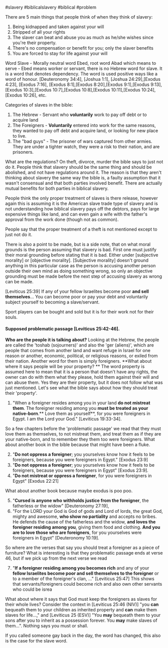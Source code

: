 #slavery #biblicalslavery #biblical #problem

There are 5 main things that people think of when they think of slavery:
1. Being kidnapped and taken against your will
2. Stripped of all your rights
3. The slaver can beat and abuse you as much as he/she wishes since you're their property.
4. There's no compensation or benefit for you; only the  slaver benefits
5. You are forced to stay for life against your will

Word Slave - Morally neutral word Ebed, root word Abad which means to serve - Ebed means worker or servant, there is no Hebrew word for slave. It is a word that denotes dependency. The word is used positive ways like a word of honour. [Deuteronomy 34:4], [Joshua 1:1], [Joshua 24:29],[Exodus 4:23], [Exodus 7:16], [Exodus 8:1],[Exodus 8:20],[Exodus 9:1],[Exodus 9:13],[Exodus 10:3],[Exodus 10:7],[Exodus 10:8],[Exodus 10:11],[Exodus 10:24],[Exodus 10:26], etc.

Categories of slaves in the bible:
1. The Hebrew - Servant who **voluntarily** work to pay off debt or to acquire land
2. The Foreigners - **Voluntarily** entered into work for the same reasons, they wanted to pay off debt and acquire land, or looking for new place to live.
3. The "bad guys" - The prisoner of wars captured from other armies. They are under a tighter watch, they were a risk to their nation, and are prisoners.

What are the regulations? On theft, divorce, murder the bible says to just not do it. People think that slavery should be the same thing and should be abolished, and not have regulations around it. The reason is that they aren't thinking about slavery the same way the bible is, a faulty assumption that it wasn't consensual and that both parties involved benefit. There are actually mutual benefits for both parties in biblical slavery.

People think the only proper treatment of slaves is there release, however again this is assuming it is the American slave trade type of slavery and is not understanding how biblical slavery pays off the debtors, pays for large expensive things like land, and can even gain a wife with the father's approval from the work done (though not as common).

People say that the proper treatment of a theft is not mentioned except to just not do it.

There is also a point to be made, but is a side note, that on what moral grounds is the person assuming that slavery is bad. First one must justify their moral grounding before stating that it is bad. Either under [subjective morality] or [objective morality]. [Subjective morality] doesn't ground anything in this particular case as the person is accusing another person outside their own mind as doing something wrong, so only an objective grounding must be made before the next step of accusing slavery as wrong can be made.


[Leviticus 25:39] If any of your fellow Israelites become poor **and sell themselves**... 
You can become poor or pay your debt and voluntarily subject yourself to becoming a slave/servant.

Sport players can be bought and sold but it is for their work not for their souls. 

#### Supposed problematic passage [Leviticus 25:42-46]. 

**Who are the people it is talking about?**
Looking at the Hebrew, the people are called the 'toshab (sojourners)' and also the 'ger (aliens)', which are people that comes from another land and want refuge in Israel for one reason or another, economic, political, or religious reasons, or exiled from their nation. Another word for them is simply foreigners.
**What about where it says people will be your property? **
The word property is assumed here to mean that it is a person that doesn't have any rights, the owner can do with them what they please, hold them against their will and can abuse them. Yes they are their property, but it does not follow what was just mentioned. Let's see what the bible says about how they should treat their 'property'.  

1. "When a foreigner resides among you in your land **do not mistreat them**. The foreigner residing among you **must be treated as your native-born**.** Love them as yourself**, for you were foreigners in Egypt. I am the Lord your God." [Leviticus 19:33-34]. 

So a few chapters before the 'problematic passage' we read that they must love them as themselves, to not mistreat them, and treat them as if they are your native-born, and to remember they them too were foreigners. What about another book in the bible because that might have been a fluke. 

2. "**Do not oppress a foreigner**; you yourselves know how it feels to be foreigners, because you were foreigners in Egypt." [Exodus 23:9] 
3. "**Do not oppress a foreigner**; you yourselves know how it feels to be foreigners, because you were foreigners in Egypt" [Exodus 23:9]. 
4. "**Do not mistreat or oppress a foreigner**, for you were foreigners in Egypt" [Exodus 22:21]

What about another book because maybe exodus is poo poo. 

5. "**Cursed is anyone who withholds justice from the foreigner**, the fatherless or the widow" [Deuteronomy 27:19], 
6. "For the LORD your God is God of gods and Lord of lords, the great God, mighty and awesome, **who show no partiality** and accepts no bribes. He defends the cause of the fatherless and the widow, **and loves the foreigner residing among you**, giving them food and clothing. **And you are to love those who are foreigners**, for you yourselves were foreigners in Egypt" [Deuteronomy 10:19]. 

So where are the verses that say you should treat a foreigner as a piece of furniture?
What is interesting is that they problematic passage ends at verse 46, but if we pick up from the next verse we read

7. "**If a foreigner residing among you becomes rich** and any of your **fellow Israelites become poor and sell themselves to the foreigner** or to a member of the foreigner's clan, ..." [Leviticus 25:47] 
This shows that servants/foreigners could become rich and also own other servants who could be isrea


What about where it says that God must keep the foreigners as slaves for their whole lives? Consider the context in [Leviticus 25:46 (NIV)] "you **can** bequeath them to your children as inherited property and **can** make them slaves for life...," and [Leviticus 25 (ESV)] "You **may** bequeath them to your sons after you to inherit as a possession forever. You **may** make slaves of them...". Nothing says you must or shall.

If you called someone gay back in the day, the word has changed, this also is the case for the slave word.




